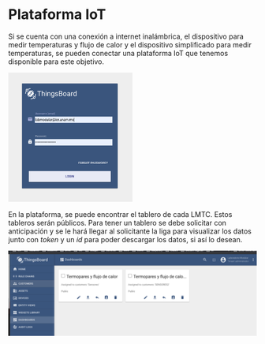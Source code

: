 # Plataforma IoT

Si se cuenta con una conexión a internet inalámbrica, el dispositivo para medir temperaturas y flujo de calor y el dispositivo simplificado para medir temperaturas, se pueden conectar una plataforma IoT que tenemos disponible para este objetivo.


<img src="https://github.com/AltamarMx/LabModularCalor/blob/main/dispositivos/img/login.png"
     alt=“Login”
     width="50%" />



En la plataforma, se puede encontrar el tablero de cada LMTC. Estos tableros serán públicos. 
Para tener un tablero se debe solicitar con anticipación y se le hará llegar al solicitante la liga para visualizar los datos junto con  _token_ y un _id_ para poder descargar los datos, si así lo desean.

<img src="https://github.com/AltamarMx/LabModularCalor/blob/main/dispositivos/img/dashboards.png"
     alt=“Login”
     height=“50%” />

